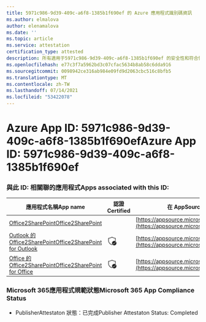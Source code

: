 ```yaml
---
title: 5971c986-9d39-409c-a6f8-1385b1f690ef 的 Azure 應用程式識別碼資訊
ms.author: elmalova
author: elenamalova
ms.date: ''
ms.topic: article
ms.service: attestation
certification_type: attested
description: 所有適用于5971c986-9d39-409c-a6f8-1385b1f690ef 的安全性和符合性資訊資訊。
ms.openlocfilehash: e77c3f7a5962bd3c07cfac5634b8ab58c6dda916
ms.sourcegitcommit: 0098942ce316ab984e09fd9d2063cbc516c8bfb5
ms.translationtype: MT
ms.contentlocale: zh-TW
ms.lasthandoff: 07/14/2021
ms.locfileid: "53422078"
---
```

# <a name="azure-app-id-5971c986-9d39-409c-a6f8-1385b1f690ef"></a><span data-ttu-id="9c77e-103">Azure App ID: 5971c986-9d39-409c-a6f8-1385b1f690ef</span><span class="sxs-lookup"><span data-stu-id="9c77e-103">Azure App ID: 5971c986-9d39-409c-a6f8-1385b1f690ef</span></span>


### <a name="apps-associated-with-this-id"></a><span data-ttu-id="9c77e-104">與此 ID: 相關聯的應用程式</span><span class="sxs-lookup"><span data-stu-id="9c77e-104">Apps associated with this ID:</span></span>
| <span data-ttu-id="9c77e-105">**應用程式名稱**</span><span class="sxs-lookup"><span data-stu-id="9c77e-105">**App name**</span></span> | <span data-ttu-id="9c77e-106">**認證**</span><span class="sxs-lookup"><span data-stu-id="9c77e-106">**Certified**</span></span> | <span data-ttu-id="9c77e-107">**在 AppSource 中查看**</span><span class="sxs-lookup"><span data-stu-id="9c77e-107">**View in AppSource**</span></span> |
|-|-|-|
| [<span data-ttu-id="9c77e-108">Office2SharePoint</span><span class="sxs-lookup"><span data-stu-id="9c77e-108">Office2SharePoint</span></span>](https://docs.microsoft.com/en-us/microsoft-365-app-certification/forward/17859280.o2s) |  | [https://appsource.microsoft.com/product/office/17859280.o2s](https://appsource.microsoft.com/product/office/17859280.o2s) |
| [<span data-ttu-id="9c77e-109">Outlook 的 Office2SharePoint</span><span class="sxs-lookup"><span data-stu-id="9c77e-109">Office2SharePoint for Outlook</span></span>](https://docs.microsoft.com/en-us/microsoft-365-app-certification/forward/WA104380689) | <img alt="Certified application badge" src="../media/certified-badge.png" height="25" width="25" /> | [https://appsource.microsoft.com/product/office/WA104380689](https://appsource.microsoft.com/product/office/WA104380689) |
| [<span data-ttu-id="9c77e-110">Office 的 Office2SharePoint</span><span class="sxs-lookup"><span data-stu-id="9c77e-110">Office2SharePoint for Office</span></span>](https://docs.microsoft.com/en-us/microsoft-365-app-certification/forward/WA104381787) | <img alt="Certified application badge" src="../media/certified-badge.png" height="25" width="25" /> | [https://appsource.microsoft.com/product/office/WA104381787](https://appsource.microsoft.com/product/office/WA104381787) |

### <a name="microsoft-365-app-compliance-status"></a><span data-ttu-id="9c77e-111">Microsoft 365應用程式規範狀態</span><span class="sxs-lookup"><span data-stu-id="9c77e-111">Microsoft 365 App Compliance Status</span></span>
- <span data-ttu-id="9c77e-112">PublisherAttestaton 狀態：已完成</span><span class="sxs-lookup"><span data-stu-id="9c77e-112">Publisher Attestaton Status: Completed</span></span>
